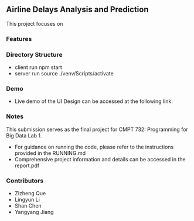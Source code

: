 ## Airline Delays Analysis and Prediction

This project focuses on

### Features

### Directory Structure

- client
  run npm start
- server
  run source ./venv/Scripts/activate

### Demo

- Live demo of the UI Design can be accessed at the following link:

### Notes

This submission serves as the final project for CMPT 732: Programming for Big Data Lab 1.

- For guidance on running the code, please refer to the instructions provided in the RUNNING.md
- Comprehensive project information and details can be accessed in the report.pdf

### Contributors

- Zizheng Que
- Lingyun Li
- Shan Chen
- Yangyang Jiang
